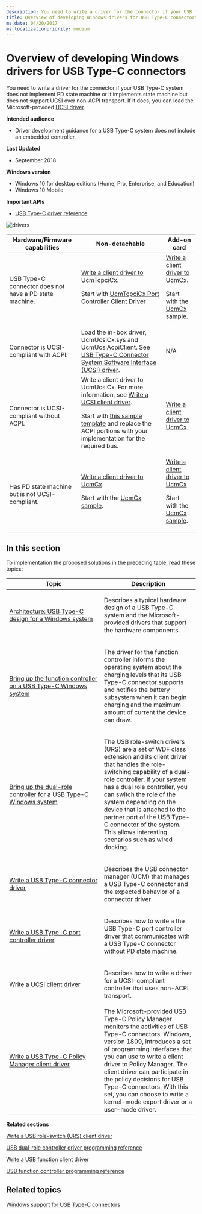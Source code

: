 ```yaml
---
description: You need to write a driver for the connector if your USB Type-C system does not include an embedded controller, otherwise you can load the Microsoft-provided UCSI driver.
title: Overview of developing Windows drivers for USB Type-C connectors
ms.date: 04/20/2017
ms.localizationpriority: medium
---
```


# Overview of developing Windows drivers for USB Type-C connectors

You need to write a driver for the connector if your USB Type-C system does not implement PD state machine or it implements state machine but does not support UCSI over non-ACPI transport. If it does, you can load the Microsoft-provided [UCSI driver](ucsi.md).

**Intended audience**

-   Driver development guidance for a USB Type-C system does not include an embedded controller.

**Last Updated**

-   September 2018

**Windows version**

-   Windows 10 for desktop editions (Home, Pro, Enterprise, and Education)
-   Windows 10 Mobile

**Important APIs**

-   [USB Type-C driver reference](/windows-hardware/drivers/ddi/_usbref/#type-c-driver-reference)

![drivers](images/drivers-c.png)


|             Hardware/Firmware capabilities             |                                                                                                                                                    Non-detachable                                                                                                                                                    |                                                                                                                              Add-on card                                                                                                                               |
|--------------------------------------------------------|----------------------------------------------------------------------------------------------------------------------------------------------------------------------------------------------------------------------------------------------------------------------------------------------------------------------|------------------------------------------------------------------------------------------------------------------------------------------------------------------------------------------------------------------------------------------------------------------------|
| USB Type-C connector does not have a PD state machine. |        [Write a client driver to UcmTcpciCx](./write-a-usb-type-c-port-controller-driver.md). <p>Start with [UcmTcpciCx Port Controller Client Driver](https://github.com/Microsoft/Windows-driver-samples/tree/master/usb/UcmTcpciCxClientSample) </p>        | [Write a client driver to UcmCx](./bring-up-a-usb-type-c-connector-on-a-windows-system.md). <p>Start with the [UcmCx sample](https://github.com/Microsoft/Windows-driver-samples/tree/master/usb/UcmCxUcsi).</p> |
|         Connector is UCSI-compliant with ACPI.         |                                                          Load the in-box driver, UcmUcsiCx.sys and UcmUcsiAcpiClient. See [USB Type-C Connector System Software Interface (UCSI) driver](./ucsi.md).                                                           |                                                                                                                                  N/A                                                                                                                                   |
|       Connector is UCSI-compliant without ACPI.        | Write a client driver to UcmUcsiCx. For more information, see [Write a UCSI client driver](write-a-ucsi-driver.md). <p>Start with [this sample template](https://github.com/Microsoft/Windows-driver-samples/tree/master/usb/UcmCxUcsi) and replace the ACPI portions with your implementation for the required bus. |                                                           [Write a client driver to UcmCx](./bring-up-a-usb-type-c-connector-on-a-windows-system.md).                                                            |
|    Has PD state machine but is not UCSI-compliant.     |                          [Write a client driver to UcmCx](./bring-up-a-usb-type-c-connector-on-a-windows-system.md). <p>Start with the [UcmCx sample](https://github.com/Microsoft/Windows-driver-samples/tree/master/usb/UcmCxUcsi).                          | [Write a client driver to UcmCx](./bring-up-a-usb-type-c-connector-on-a-windows-system.md)<p>Start with the [UcmCx sample](https://github.com/Microsoft/Windows-driver-samples/tree/master/usb/UcmCxUcsi). </p>  |

## In this section
To implementation the proposed solutions in the preceding table, read these topics:
<table>
<colgroup>
<col width="50%" />
<col width="50%" />
</colgroup>
<thead>
<tr class="header">
<th>Topic</th>
<th>Description</th>
</tr>
</thead>
<tbody>
<tr class="odd">
<td><p><a href="architecture--usb-type-c-in-a-windows-system.md" data-raw-source="[Architecture: USB Type-C design for a Windows system](architecture--usb-type-c-in-a-windows-system.md)">Architecture: USB Type-C design for a Windows system</a></p></td>
<td><p>Describes a typical hardware design of a USB Type-C system and the Microsoft-provided drivers that support the hardware components.</p></td>
</tr>
<tr class="even">
<td><p><a href="function-controller-bringup-for-a-usb-type-c-system.md" data-raw-source="[Bring up the function controller on a USB Type-C Windows system](function-controller-bringup-for-a-usb-type-c-system.md)">Bring up the function controller on a USB Type-C Windows system</a></p></td>
<td><p>The driver for the function controller informs the operating system about the charging levels that its USB Type-C connector supports and notifies the battery subsystem when it can begin charging and the maximum amount of current the device can draw.</p></td>
</tr>
<tr class="odd">
<td><p><a href="dual-role-controller-bringup-for-a-usb-type-c-system.md" data-raw-source="[Bring up the dual-role controller for a USB Type-C Windows system](dual-role-controller-bringup-for-a-usb-type-c-system.md)">Bring up the dual-role controller for a USB Type-C Windows system</a></p></td>
<td><p>The USB role-switch drivers (URS) are a set of WDF class extension and its client driver that handles the role-switching capability of a dual-role controller. If your system has a dual role controller, you can switch the role of the system depending on the device that is attached to the partner port of the USB Type-C connector of the system. This allows interesting scenarios such as wired docking.</p></td>
</tr>
<tr class="even">
<td><p><a href="bring-up-a-usb-type-c-connector-on-a-windows-system.md" data-raw-source="[Write a USB Type-C connector driver](bring-up-a-usb-type-c-connector-on-a-windows-system.md)">Write a USB Type-C connector driver</a></p></td>
<td><p>Describes the USB connector manager (UCM) that manages a USB Type-C connector and the expected behavior of a connector driver.</p></td>
</tr>
<tr class="odd">
<td><p><a href="write-a-usb-type-c-port-controller-driver.md" data-raw-source="[Write a USB Type-C port controller driver](write-a-usb-type-c-port-controller-driver.md)">Write a USB Type-C port controller driver</a></p></td>
<td><p>Describes how to write a the USB Type-C port controller driver that communicates with a USB Type-C connector without PD state machine. </p></td>

</tr>
<tr class="even">
<td><p><a href="write-a-ucsi-driver.md" data-raw-source="[Write a UCSI client driver](write-a-ucsi-driver.md)">Write a UCSI client driver</a></p></td>
<td><p>Describes how to write a driver for a UCSI-compliant controller that uses non-ACPI transport. </p></td>

</tr>

<tr>
<tr class="odd">
<td><a href="policy-manager-client.md" data-raw-source="[Write a USB Type-C Policy Manager client driver](policy-manager-client.md)">Write a USB Type-C Policy Manager client driver</a></td>
<td>The Microsoft-provided USB Type-C Policy Manager monitors the activities of USB Type-C connectors. Windows, version 1809, introduces a set of programming interfaces that you can use to write a client driver to Policy Manager. The client driver can participate in the policy decisions for USB Type-C connectors. With this set, you can choose to write a kernel-mode export driver or a user-mode driver. </td>
</tbody>
</table>



**Related sections**

[Write a USB role-switch (URS) client driver ](usb-dual-role-driver-stack-architecture.md)

[USB dual-role controller driver programming reference](/previous-versions/windows/hardware/drivers/mt628026(v=vs.85))

[Write a USB function client driver](developing-windows-drivers-for-usb-function-controllers.md)  

[USB function controller programming reference](/windows-hardware/drivers/ddi/index)

## Related topics

[Windows support for USB Type-C connectors](oem-tasks-for-bringing-up-a-usb-typec.md)